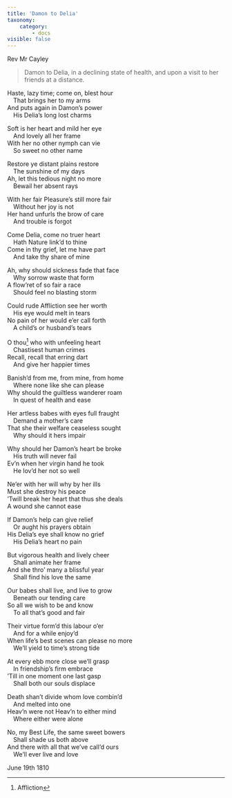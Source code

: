 ```yaml
---
title: 'Damon to Delia'
taxonomy:
    category:
        - docs
visible: false
---
```


<div class="author">Rev Mr Cayley</div>

> Damon to Delia, in a declining state of health, and upon a visit to her friends at a distance.

Haste, lazy time; come on, blest hour  
&emsp;That brings her to my arms  
And puts again in Damon’s power  
&emsp;His Delia’s long lost charms

Soft is her heart and mild her eye  
&emsp;And lovely all her frame  
With her no other nymph can vie  
&emsp;So sweet no other name  

Restore ye distant plains restore  
&emsp;The sunshine of my days  
Ah, let this tedious night no more  
&emsp;Bewail her absent rays 

With her fair Pleasure’s still more fair  
&emsp;Without her joy is not  
Her hand unfurls the brow of care  
&emsp;And trouble is forgot  

Come Delia, come no truer heart  
&emsp;Hath Nature link’d to thine  
Come in thy grief, let me have part  
&emsp;And take thy share of mine  

Ah, why should sickness fade that face  
&emsp;Why sorrow waste that form  
A flow’ret of so fair a race  
&emsp;Should feel no blasting storm  

Could rude Affliction see her worth  
&emsp;His eye would melt in tears  
No pain of her would e’er call forth  
&emsp;A child’s or husband’s tears  

O thou[^1] who with unfeeling heart  
&emsp;Chastisest human crimes  
Recall, recall that erring dart  
&emsp;And give her happier times  

Banish’d from me, from mine, from home  
&emsp;Where none like she can please  
Why should the guiltless wanderer roam  
&emsp;In quest of health and ease  

Her artless babes with eyes full fraught  
&emsp;Demand a mother’s care  
That she their welfare ceaseless sought  
&emsp;Why should it hers impair  

Why should her Damon’s heart be broke  
&emsp;His truth will never fail  
Ev’n when her virgin hand he took  
&emsp;He lov’d her not so well  

Ne’er with her will why by her ills  
Must she destroy his peace  
’Twill break her heart that thus she deals  
A wound she cannot ease  

If Damon’s help can give relief  
&emsp;Or aught his prayers obtain  
His Delia’s eye shall know no grief  
&emsp;His Delia’s heart no pain

But vigorous health and lively cheer  
&emsp;Shall animate her frame  
And she thro’ many a blissful year  
&emsp;Shall find his love the same  

Our babes shall live, and live to grow  
&emsp;Beneath our tending care  
So all we wish to be and know  
&emsp;To all that’s good and fair  

Their virtue form’d this labour o’er  
&emsp;And for a while enjoy’d  
When life’s best scenes can please no more  
&emsp;We’ll yield to time’s strong tide  

At every ebb more close we’ll grasp  
&emsp;In friendship’s firm embrace  
’Till in one moment one last gasp  
&emsp;Shall both our souls displace  

Death shan’t divide whom love combin’d  
&emsp;And melted into one  
Heav’n were not Heav’n to either mind  
&emsp;Where either were alone  

No, my Best Life, the same sweet bowers  
&emsp;Shall shade us both above  
And there with all that we’ve call’d ours  
&emsp;We’ll ever live and love

June 19th 1810

[^1]: Affliction   
